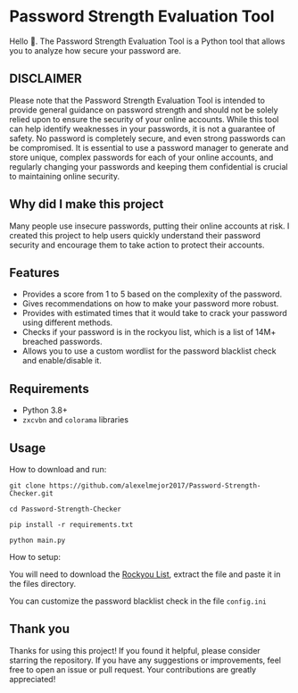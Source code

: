 # Password Strength Evaluation Tool

Hello 👋. The Password Strength Evaluation Tool is a Python tool that allows you to analyze how secure your password are.

## DISCLAIMER

Please note that the Password Strength Evaluation Tool is intended to provide general guidance on password strength and should not be solely relied upon to ensure the security of your online accounts. While this tool can help identify weaknesses in your passwords, it is not a guarantee of safety. No password is completely secure, and even strong passwords can be compromised. It is essential to use a password manager to generate and store unique, complex passwords for each of your online accounts, and regularly changing your passwords and keeping them confidential is crucial to maintaining online security.

## Why did I make this project

Many people use insecure passwords, putting their online accounts at risk. I created this project to help users quickly understand their password security and encourage them to take action to protect their accounts.

## Features

* Provides a score from 1 to 5 based on the complexity of the password.
* Gives recommendations on how to make your password more robust.
* Provides with estimated times that it would take to crack your password using different methods.
* Checks if your password is in the rockyou list, which is a list of 14M+ breached passwords.
* Allows you to use a custom wordlist for the password blacklist check and enable/disable it.

## Requirements

* Python 3.8+
* `zxcvbn` and `colorama` libraries

## Usage

How to download and run:

`git clone https://github.com/alexelmejor2017/Password-Strength-Checker.git`

`cd Password-Strength-Checker`

`pip install -r requirements.txt`

`python main.py`

How to setup:

You will need to download the [Rockyou List](https://github.com/zacheller/rockyou/raw/master/rockyou.txt.tar.gz), extract the file and paste it in the files directory.

You can customize the password blacklist check in the file `config.ini`

## Thank you

Thanks for using this project! If you found it helpful, please consider starring the repository. If you have any suggestions or improvements, feel free to open an issue or pull request. Your contributions are greatly appreciated!

